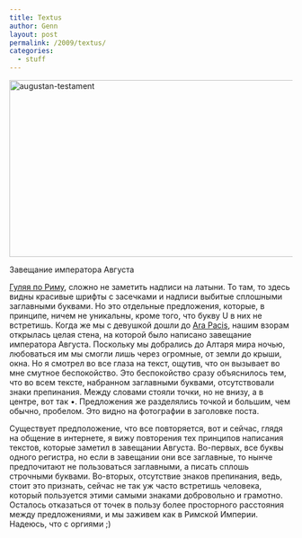 ```yaml
---
title: Textus
author: Genn
layout: post
permalink: /2009/textus/
categories:
  - stuff
---
```

<img src="http://mega.genn.org/=^_^=/uploads/2009/10/augustan-testament.png" alt="augustan-testament" title="augustan-testament" width="636" height="315" /> <p class="imgdesc">
  Завещание императора Августа
</p>

[Гуляя по Риму][1], сложно не заметить надписи на латыни. То там, то здесь видны красивые шрифты с засечками и надписи выбитые сплошными заглавными буквами. Но это отдельные предложения, которые, в принципе, ничем не уникальны, кроме того, что букву U в них не встретишь. Когда же мы с девушкой дошли до [Ara Pacis][2], нашим взорам открылась целая стена, на которой было написано завещание императора Августа. Поскольку мы добрались до Алтаря мира ночью, любоваться им мы смогли лишь через огромные, от земли до крыши, окна. Но я смотрел во все глаза на текст, ощутив, что он вызывает во мне смутное беспокойство. Это беспокойство сразу объяснилось тем, что во всем тексте, набранном заглавными буквами, отсутствовали знаки препинания. Между словами стояли точки, но не внизу, а в центре, вот так •. Предложения же разделялись точкой и большим, чем обычно, пробелом. Это видно на фотографии в заголовке поста.

Существует предположение, что все повторяется, вот и сейчас, глядя на общение в интернете, я вижу повторения тех принципов написания текстов, которые заметил в завещании Августа. Во-первых, все буквы одного регистра, но если в завещании они все заглавные, то нынче предпочитают не пользоваться заглавными, а писать сплошь строчными буквами. Во-вторых, отсутствие знаков препинания, ведь, стоит это признать, сейчас не так уж часто встретишь человека, который пользуется этими самыми знаками добровольно и грамотно. Осталось отказаться от точек в пользу более просторного расстояния между предложениями, и мы заживем как в Римской Империи. Надеюсь, что с оргиями ;)

 [1]: http://mega.genn.org/ru/2009/in-rome/
 [2]: http://en.wikipedia.org/wiki/Ara_Pacis